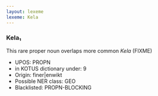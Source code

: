 ```yaml
---
layout: lexeme
lexeme: Kela
---
```


###  Kela₁

This rare proper noun overlaps more common *Kela* (FIXME)
* UPOS:  PROPN
* in KOTUS dictionary under:  9
* Origin:  finer|enwikt
* Possible NER class:  GEO
* Blacklisted:  PROPN-BLOCKING

